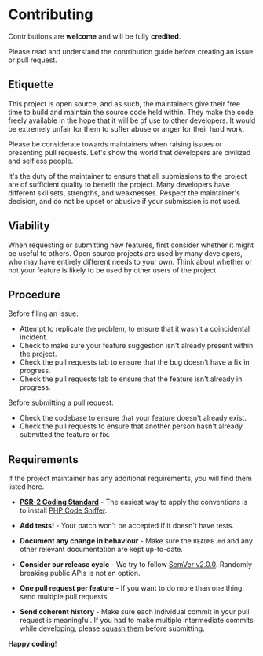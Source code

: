 # Contributing

Contributions are  **welcome**  and will be fully  **credited**.

Please read and understand the contribution guide before creating an issue or pull request.

## Etiquette

This project is open source, and as such, the maintainers give their free time to build and maintain the source code held within. They make the code freely available in the hope that it will be of use to other developers. It would be extremely unfair for them to suffer abuse or anger for their hard work.

Please be considerate towards maintainers when raising issues or presenting pull requests. Let's show the world that developers are civilized and selfless people.

It's the duty of the maintainer to ensure that all submissions to the project are of sufficient quality to benefit the project. Many developers have different skillsets, strengths, and weaknesses. Respect the maintainer's decision, and do not be upset or abusive if your submission is not used.

## Viability

When requesting or submitting new features, first consider whether it might be useful to others. Open source projects are used by many developers, who may have entirely different needs to your own. Think about whether or not your feature is likely to be used by other users of the project.

## Procedure

Before filing an issue:

-   Attempt to replicate the problem, to ensure that it wasn't a coincidental incident.
-   Check to make sure your feature suggestion isn't already present within the project.
-   Check the pull requests tab to ensure that the bug doesn't have a fix in progress.
-   Check the pull requests tab to ensure that the feature isn't already in progress.

Before submitting a pull request:

-   Check the codebase to ensure that your feature doesn't already exist.
-   Check the pull requests to ensure that another person hasn't already submitted the feature or fix.

## Requirements

If the project maintainer has any additional requirements, you will find them listed here.

-   **[PSR-2 Coding Standard](https://github.com/php-fig/fig-standards/blob/master/accepted/PSR-2-coding-style-guide.md)**  - The easiest way to apply the conventions is to install  [PHP Code Sniffer](http://pear.php.net/package/PHP_CodeSniffer).

-   **Add tests!**  - Your patch won't be accepted if it doesn't have tests.

-   **Document any change in behaviour**  - Make sure the  `README.md`  and any other relevant documentation are kept up-to-date.

-   **Consider our release cycle**  - We try to follow  [SemVer v2.0.0](http://semver.org/). Randomly breaking public APIs is not an option.

-   **One pull request per feature**  - If you want to do more than one thing, send multiple pull requests.

-   **Send coherent history**  - Make sure each individual commit in your pull request is meaningful. If you had to make multiple intermediate commits while developing, please  [squash them](http://www.git-scm.com/book/en/v2/Git-Tools-Rewriting-History#Changing-Multiple-Commit-Messages)  before submitting.


**Happy coding**!